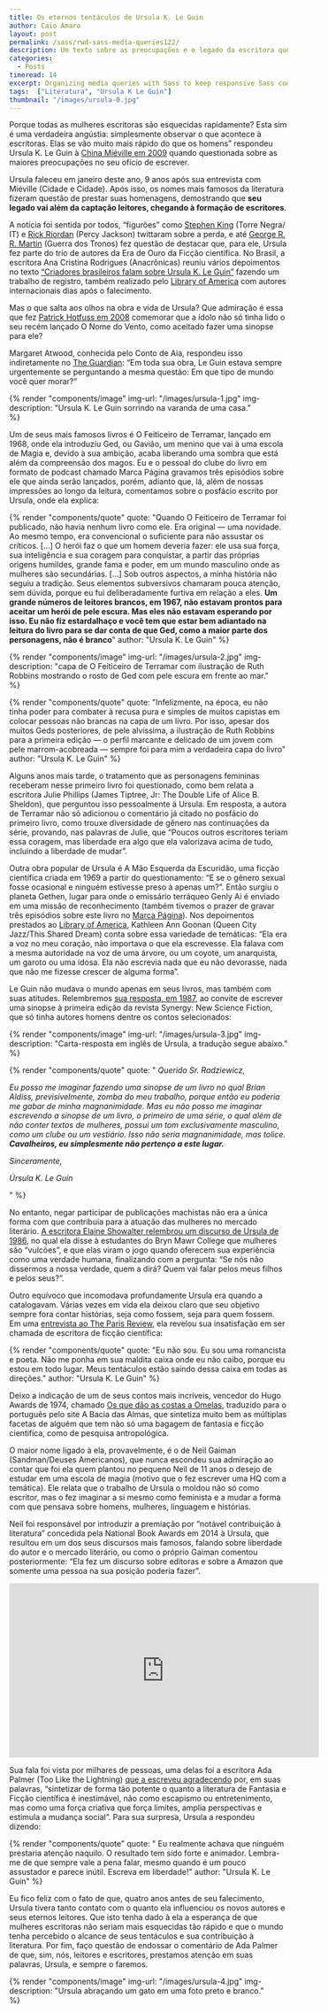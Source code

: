```yaml
---
title: Os eternos tentáculos de Ursula K. Le Guin
author: Caio Amaro
layout: post
permalink: /sass/rwd-sass-media-queries122/
description: Um texto sobre as preocupações e o legado da escritora que criou escritores
categories:
  - Posts
timeread: 14
excerpt: Organizing media queries with Sass to keep responsive Sass code clean and maintainable.
tags:  ["Literatura", "Ursula K Le Guin"]
thumbnail: "/images/ursula-0.jpg"
---
```


Porque todas as mulheres escritoras são esquecidas rapidamente? Esta sim é uma verdadeira angústia: simplesmente observar o que acontece à escritoras. Elas se vão muito mais rápido do que os homens” respondeu Ursula K. Le Guin à [China Miéville em 2009](https://www.bbc.co.uk/programmes/b00j3xd5) quando questionada sobre as maiores preocupações no seu ofício de escrever.

Ursula faleceu em janeiro deste ano, 9 anos após sua entrevista com Miéville (Cidade e Cidade). Após isso, os nomes mais famosos da literatura fizeram questão de prestar suas homenagens, demostrando que **seu legado vai além da captação leitores, chegando à formação de escritores**.

A notícia foi sentida por todos, “figurões” como [Stephen King](https://twitter.com/stephenking/status/955939239857967105) (Torre Negra/ IT) e [Rick Riordan](https://twitter.com/camphalfblood/status/955938190455660544) (Percy Jackson) twittaram sobre a perda, e até [George R. R. Martin](https://grrm.livejournal.com/561669.html) (Guerra dos Tronos) fez questão de destacar que, para ele, Ursula fez parte do trio de autores da Era de Ouro da Ficção científica. No Brasil, a escritora Ana Cristina Rodrigues (Anacrônicas) reuniu vários depoimentos no texto [“Criadores brasileiros falam sobre Ursula K. Le Guin”](https://medium.com/especulativa/criadores-brasileiros-falam-sobre-ursula-k-le-guin-18cb6ba5b43a) fazendo um trabalho de registro, também realizado pelo [Library of America](https://www.loa.org/news-and-views/1375-fellow-writers-remember-ursula-k-le-guin-1929-2018) com autores internacionais dias após o falecimento.

Mas o que salta aos olhos na obra e vida de Ursula? Que admiração é essa que fez [Patrick Hotfuss em 2008](https://blog.patrickrothfuss.com/2008/02/ursula-k-le-guin/) comemorar que a ídolo não só tinha lido o seu recém lançado O Nome do Vento, como aceitado fazer uma sinopse para ele?

Margaret Atwood, conhecida pelo Conto de Aia, respondeu isso indiretamente no [The Guardian](https://www.theguardian.com/books/2018/jan/24/ursula-k-le-guin-margaret-atwood-tribute): “Em toda sua obra, Le Guin estava sempre urgentemente se perguntando a mesma questão: Em que tipo de mundo você quer morar?”

{% render "components/image" 
img-url: "/images/ursula-1.jpg"
img-description: "Ursula K. Le Guin sorrindo na varanda de uma casa."  
%}

Um de seus mais famosos livros é O Feiticeiro de Terramar, lançado em 1968, onde ela introduziu Ged, ou Gavião, um menino que vai à uma escola de Magia e, devido à sua ambição, acaba liberando uma sombra que está além da compreensão dos magos. Eu e o pessoal do clube do livro em formato de podcast chamado Marca Página gravamos três episódios sobre ele que ainda serão lançados, porém, adianto que, lá, além de nossas impressões ao longo da leitura, comentamos sobre o posfácio escrito por Ursula, onde ela explica:

{% render "components/quote" 
quote: "Quando O Feiticeiro de Terramar foi publicado, não havia nenhum livro como ele. Era original — uma novidade. Ao mesmo tempo, era convencional o suficiente para não assustar os críticos. […] O herói faz o que um homem deveria fazer: ele usa sua força, sua inteligência e sua coragem para conquistar, a partir das próprias origens humildes, grande fama e poder, em um mundo masculino onde as mulheres são secundárias. […] Sob outros aspectos, a minha história não seguiu a tradição. Seus elementos subversivos chamaram pouca atenção, sem dúvida, porque eu fui deliberadamente furtiva em relação a eles. <strong>Um grande números de leitores brancos, em 1967, não estavam prontos para aceitar um herói de pele escura. Mas eles não estavam esperando por isso. Eu não fiz estardalhaço e você tem que estar bem adiantado na leitura do livro para se dar conta de que Ged, como a maior parte dos personagens, não é branco</strong>" 
author: "Ursula K. Le Guin" 
%}

{% render "components/image" 
img-url: "/images/ursula-2.jpg"
img-description: "capa de O Feiticeiro de Terramar com ilustração de Ruth Robbins mostrando o rosto de Ged com pele escura em frente ao mar."  
%}

{% render "components/quote" 
quote: "Infelizmente, na época, eu não tinha poder para combater à recusa pura e simples de muitos capistas em colocar pessoas não brancas na capa de um livro. Por isso, apesar dos muitos Geds posteriores, de pele alvíssima, a ilustração de Ruth Robbins para a primeira edição — o perfil marcante e delicado de um jovem com pele marrom-acobreada — sempre foi para mim a verdadeira capa do livro" 
author: "Ursula K. Le Guin" 
%}

Alguns anos mais tarde, o tratamento que as personagens femininas receberam nesse primeiro livro foi questionado, como bem relata a escritora Julie Phillips (James Tiptree, Jr: The Double Life of Alice B. Sheldon), que perguntou isso pessoalmente à Ursula. Em resposta, a autora de Terramar não só adicionou o comentário já citado no posfácio do primeiro livro, como trouxe diversidade de gênero nas continuações da série, provando, nas palavras de Julie, que “Poucos outros escritores teriam essa coragem, mas liberdade era algo que ela valorizava acima de tudo, incluindo a liberdade de mudar”.

Outra obra popular de Ursula é A Mão Esquerda da Escuridão, uma ficção científica criada em 1969 a partir do questionamento: “E se o gênero sexual fosse ocasional e ninguém estivesse preso à apenas um?”. Então surgiu o planeta Gethen, lugar para onde o emissário terráqueo Genly Ai é enviado em uma missão de reconhecimento (também tivemos o prazer de gravar três episódios sobre este livro no [Marca Página](http://marcapagina.net/04a-a-mao-esquerda-da-escuridao-julgando-pela-capa/)). Nos depoimentos prestados ao [Library of America](https://www.loa.org/news-and-views/1375-fellow-writers-remember-ursula-k-le-guin-1929-2018), Kathleen Ann Goonan (Queen City Jazz/This Shared Dream) conta sobre essa variedade de temáticas: “Ela era a voz no meu coração, não importava o que ela escrevesse. Ela falava com a mesma autoridade na voz de uma árvore, ou um coyote, um anarquista, um garoto ou uma idosa. Ela não escrevia nada que eu não devorasse, nada que não me fizesse crescer de alguma forma”.

Le Guin não mudava o mundo apenas em seus livros, mas também com suas atitudes. Relembremos [sua resposta, em 1987](http://www.lettersofnote.com/2015/10/gentlemen-i-just-dont-belong-here.html), ao convite de escrever uma sinopse à primeira edição da revista Synergy: New Science Fiction, que só tinha autores homens dentre os contos selecionados:

{% render "components/image" 
img-url: "/images/ursula-3.jpg"
img-description: "Carta-resposta em inglês de Ursula, a tradução segue abaixo."  
%}

{% render "components/quote" 
quote: "<i>
Querido Sr. Radziewicz,
<p>Eu posso me imaginar fazendo uma sinopse de um livro no qual Brian Aldiss, previsivelmente, zomba do meu trabalho, porque então eu poderia me gabar de minha magnanimidade. Mas eu não posso me imaginar escrevendo a sinopse de um livro, o primeiro de uma série, o qual além de não conter textos de mulheres, possui um tom exclusivamente masculino, como um clube ou um vestiário. Isso não seria magnanimidade, mas tolice. <strong>Cavalheiros, eu simplesmente não pertenço a este lugar.</strong></p>
<p>Sinceramente, </p>
<p>Úrsula K. Le Guin</p>
</i>" 
%}


No entanto, negar participar de publicações machistas não era a única forma com que contribuia para a atuação das mulheres no mercado literário. [A escritora Elaine Showalter relembrou um discurso de Ursula de 1986](https://www.loa.org/news-and-views/1375-fellow-writers-remember-ursula-k-le-guin-1929-2018), no qual ela disse à estudantes do Bryn Mawr College que mulheres são “vulcões”, e que elas viram o jogo quando oferecem sua experiência como uma verdade humana, finalizando com a pergunta: “Se nós não dissermos a nossa verdade, quem a dirá? Quem vai falar pelos meus filhos e pelos seus?”.

Outro equívoco que incomodava profundamente Ursula era quando a catalogavam. Várias vezes em vida ela deixou claro que seu objetivo sempre fora contar histórias, seja como fossem, seja para quem fossem. Em uma [entrevista ao The Paris Review](https://www.theparisreview.org/interviews/6253/ursula-k-le-guin-the-art-of-fiction-no-221-ursula-k-le-guin), ela revelou sua insatisfação em ser chamada de escritora de ficção científica:

{% render "components/quote" 
quote: "Eu não sou. Eu sou uma romancista e poeta. Não me ponha em sua maldita caixa onde eu não caibo, porque eu estou em todo lugar. Meus tentáculos estão saindo dessa caixa em todas as direções." 
author: "Ursula K. Le Guin" 
%}


Deixo a indicação de um de seus contos mais incríveis, vencedor do Hugo Awards de 1974, chamado [Os que dão as costas a Omelas](http://www.baciadasalmas.com/os-que-dao-as-costas-a-omelas/), traduzido para o português pelo site A Bacia das Almas, que sintetiza muito bem as múltiplas facetas de alguém que tem não só uma bagagem de fantasia e ficção cientifica, como de pesquisa antropológica.

O maior nome ligado à ela, provavelmente, é o de Neil Gaiman (Sandman/Deuses Americanos), que nunca escondeu sua admiração ao contar que foi ela quem plantou no pequeno Neil de 11 anos o desejo de estudar em uma escola de magia (motivo que o fez escrever uma HQ com a temática). Ele relata que o trabalho de Ursula o moldou não só como escritor, mas o fez imaginar a si mesmo como feminista e a mudar a forma com que pensava sobre homens, mulheres, linguagem e histórias.

Neil foi responsável por introduzir a premiação por “notável contribuição à literatura” concedida pela National Book Awards em 2014 à Ursula, que resultou em um dos seus discursos mais famosos, falando sobre liberdade do autor e o mercado literário, ou como o próprio Gaiman comentou posteriormente: “Ela fez um discurso sobre editoras e sobre a Amazon que somente uma pessoa na sua posição poderia fazer”.

<iframe width="560" height="315" src="https://www.youtube.com/embed/5PI1xwT2-74?si=tdeeIowhQ8lMMifi" title="YouTube video player" frameborder="0" allow="accelerometer; autoplay; clipboard-write; encrypted-media; gyroscope; picture-in-picture; web-share" referrerpolicy="strict-origin-when-cross-origin" allowfullscreen></iframe>

Sua fala foi vista por milhares de pessoas, uma delas foi a escritora Ada Palmer (Too Like the Lightning) [que a escreveu agradecendo](https://www.loa.org/news-and-views/1375-fellow-writers-remember-ursula-k-le-guin-1929-2018) por, em suas palavras, “sintetizar de forma tão potente o quanto a literatura de Fantasia e Ficção científica é inestimável, não como escapismo ou entretenimento, mas como uma força criativa que força limites, amplia perspectivas e estimula a mudança social”. Para sua surpresa, Ursula a respondeu dizendo:

{% render "components/quote" 
quote: " Eu realmente achava que ninguém prestaria atenção naquilo. O resultado tem sido forte e animador. Lembra-me de que sempre vale a pena falar, mesmo quando é um pouco assustador e parece inútil. Escreva em liberdade!" 
author: "Ursula K. Le Guin" 
%}

Eu fico feliz com o fato de que, quatro anos antes de seu falecimento, Ursula tivera tanto contato com o quanto ela influenciou os novos autores e seus eternos leitores. Que isto tenha dado à ela a esperança de que mulheres escritoras não seriam mais esquecidas tão rápido e que o mundo tenha percebido o alcance de seus tentáculos e sua contribuição à literatura. Por fim, faço questão de endossar o comentário de Ada Palmer de que, sim, nós, leitores e escritores, prestamos atenção em suas palavras, Ursula, e sempre o faremos.


{% render "components/image" 
img-url: "/images/ursula-4.jpg"
img-description: "Ursula abraçando um gato em uma foto preto e branco."  
%}
